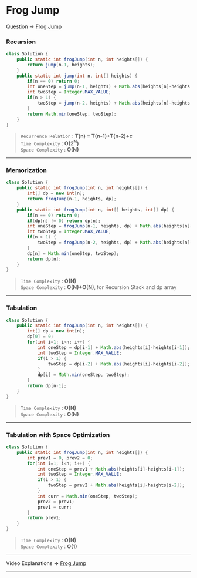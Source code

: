 # Frog Jump
Question -> [Frog Jump](https://www.codingninjas.com/codestudio/problems/frog-jump_3621012)    

### Recursion
```java
class Solution {
    public static int frogJump(int n, int heights[]) {
        return jump(n-1, heights);
    }
    public static int jump(int n, int[] heights) {
        if(n == 0) return 0;
        int oneStep = jump(n-1, heights) + Math.abs(heights[n]-heights[n-1]);
        int twoStep = Integer.MAX_VALUE;
        if(n > 1) {
            twoStep = jump(n-2, heights) + Math.abs(heights[n]-heights[n-2]);
        }
        return Math.min(oneStep, twoStep);
    }
}
```
> `Recurrence Relation` : **T(n) = T(n-1)+T(n-2)+c**         
> `Time Complexity` : **O(2<sup>N</sup>)**          
> `Space Complexity` : **O(N)**
---
### Memorization
```java
class Solution {
    public static int frogJump(int n, int heights[]) {
        int[] dp = new int[n];
        return frogJump(n-1, heights, dp);
    }
    public static int frogJump(int n, int[] heights, int[] dp) {
        if(n == 0) return 0;
        if(dp[n] != 0) return dp[n]; 
        int oneStep = frogJump(n-1, heights, dp) + Math.abs(heights[n]-heights[n-1]);
        int twoStep = Integer.MAX_VALUE;
        if(n > 1) {
            twoStep = frogJump(n-2, heights, dp) + Math.abs(heights[n]-heights[n-2]);
        }   
        dp[n] = Math.min(oneStep, twoStep);
        return dp[n];
    }
}
```
> `Time Complexity` : **O(N)**          
> `Space Complexity` : **O(N)+O(N)**, for Recursion Stack and dp array
---
### Tabulation
```java
class Solution {
    public static int frogJump(int n, int heights[]) {
        int[] dp = new int[n];
        dp[0] = 0;
        for(int i=1; i<n; i++) {
            int oneStep = dp[i-1] + Math.abs(heights[i]-heights[i-1]);
            int twoStep = Integer.MAX_VALUE;
            if(i > 1) {
                twoStep = dp[i-2] + Math.abs(heights[i]-heights[i-2]);
            }   
            dp[i] = Math.min(oneStep, twoStep); 
        }
        return dp[n-1];
    }
}
```
> `Time Complexity` : **O(N)**          
> `Space Complexity` : **O(N)**
---
### Tabulation with Space Optimization
```java
class Solution {
    public static int frogJump(int n, int heights[]) {
        int prev1 = 0, prev2 = 0;
        for(int i=1; i<n; i++) {
            int oneStep = prev1 + Math.abs(heights[i]-heights[i-1]);
            int twoStep = Integer.MAX_VALUE;
            if(i > 1) {
                twoStep = prev2 + Math.abs(heights[i]-heights[i-2]);
            }   
            int curr = Math.min(oneStep, twoStep); 
            prev2 = prev1;
            prev1 = curr;
        }
        return prev1;
    }
}
```
> `Time Complexity` : **O(N)**          
> `Space Complexity` : **O(1)**
---
Video Explanations -> [Frog Jump](https://youtu.be/EgG3jsGoPvQ?list=PLgUwDviBIf0qUlt5H_kiKYaNSqJ81PMMY)   
<hr>
